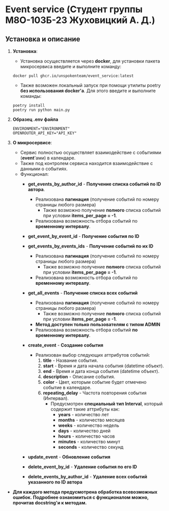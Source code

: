 # Event service (Студент группы М8О-103Б-23 Жуховицкий А. Д.)
## Установка и описание

1. **Установка**:
	- Установка осуществляется через **docker**, для установки пакета микросервиса введите и выполните команду:
	```
    docker pull ghcr.io/unspokenteam/event_service:latest
 	```
	- Также возможен локальный запуск при помощи утилиты poetry **без использования docker'a**. Для этого введите и выполните команды:
	```
	poetry install
	poetry run python main.py
	```

2. **Образец .env файла**
	```
	ENVIRONMENT="ENVIRONMENT"
	OPENROUTER_API_KEY="API_KEY"
	```

3. **О микросервисе**:
	- Сервис полностью осуществляет взаимодействие с событиями (**event**'ами) в календаре.
	- Также под контролем сервиса находится взаимодействие с данными о событиях.
	- Функционал:
		- **get_events_by_author_id** - **Получение списка событий по ID автора**.
			- Реализована **пагинация** (получение событий по номеру страницы любого размера)
				- Также возможно получение **полного** списка событий при условии **items_per_page = -1**.
			- Реализована возможность отбора событий по **временному интервалу**.

		- **get_event_by_event_id** - **Получение события по ID**

		- **get_events_by_events_ids** - **Получение событий по их ID**
			- Реализована **пагинация** (получение событий по номеру страницы любого размера)
				- Также возможно получение **полного** списка событий при условии **items_per_page = -1**.
			- Реализована возможность отбора событий по **временному интервалу**.

		- **get_all_events** - **Получение списка всех событий**
			- Реализована **пагинация** (получение событий по номеру страницы любого размера)
				- Также возможно получение **полного** списка событий при условии **items_per_page = -1**.
			- **Метод доступен только пользователям с типом ADMIN**
			- Реализована возможность отбора событий **по временному интервалу**.

		- **create_event** - **Создание события**
			- Реализован выбор следующих аттрибутов событий:
				1. **title** - Название события.
				2. **start** - Время и дата начала события (datetime объект).
				3. **end** - Время и дата конца события (datetime объект).
				4. **description** - Описание события.
				5. **color** - Цвет, которым событие будет отмечено событие в календаре.
				6. **repeating_delay** - Частота повторения события (Интервал).
					- Предусмотрен **специальный тип Interval**, который содержит такие аттрибуты как:
						- **years** - количество лет
						- **months** - количество месяцев
						- **weeks** - количество недель
						- **days** - количество дней
						- **hours** - количество часов
						- **minutes** - количество минут
						- **seconds** - количество секунд

		- **update_event** - **Обновление события**

		- **delete_event_by_id** - **Удаление события по его ID**

		- **delete_events_by_author_id** - **Удаление всех событий указанного по ID автора**

* **Для каждого метода предусмотрена обработка всевозможных ошибок.** **Подробнее ознакомиться с функционалом можно, прочитав docstring'и к методам.**

